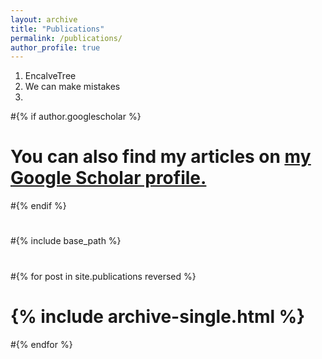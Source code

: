 ```yaml
---
layout: archive
title: "Publications"
permalink: /publications/
author_profile: true
---
```


1. EncalveTree
2. We can make mistakes
3. 

#{% if author.googlescholar %}
#  You can also find my articles on <u><a href="{{author.googlescholar}}">my Google Scholar profile</a>.</u>
#{% endif %}
#
#{% include base_path %}
#
#{% for post in site.publications reversed %}
#  {% include archive-single.html %}
#{% endfor %}


